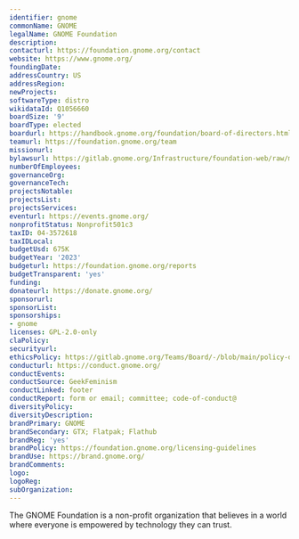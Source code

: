 ```yaml
---
identifier: gnome
commonName: GNOME
legalName: GNOME Foundation
description:
contacturl: https://foundation.gnome.org/contact
website: https://www.gnome.org/
foundingDate:
addressCountry: US
addressRegion:
newProjects:
softwareType: distro
wikidataId: Q1056660
boardSize: '9'
boardType: elected
boardurl: https://handbook.gnome.org/foundation/board-of-directors.html
teamurl: https://foundation.gnome.org/team
missionurl:
bylawsurl: https://gitlab.gnome.org/Infrastructure/foundation-web/raw/master/foundation.gnome.org/about/bylaws.rst
numberOfEmployees:
governanceOrg:
governanceTech:
projectsNotable:
projectsList:
projectsServices:
eventurl: https://events.gnome.org/
nonprofitStatus: Nonprofit501c3
taxID: 04-3572618
taxIDLocal:
budgetUsd: 675K
budgetYear: '2023'
budgeturl: https://foundation.gnome.org/reports
budgetTransparent: 'yes'
funding:
donateurl: https://donate.gnome.org/
sponsorurl:
sponsorList:
sponsorships:
- gnome
licenses: GPL-2.0-only
claPolicy:
securityurl:
ethicsPolicy: https://gitlab.gnome.org/Teams/Board/-/blob/main/policy-documents/GNOME-Foundation-Ethical-Conduct-Policy-Directors.pdf?ref_type=heads
conducturl: https://conduct.gnome.org/
conductEvents:
conductSource: GeekFeminism
conductLinked: footer
conductReport: form or email; committee; code-of-conduct@
diversityPolicy:
diversityDescription:
brandPrimary: GNOME
brandSecondary: GTX; Flatpak; Flathub
brandReg: 'yes'
brandPolicy: https://foundation.gnome.org/licensing-guidelines
brandUse: https://brand.gnome.org/
brandComments:
logo:
logoReg:
subOrganization:
---
```


The GNOME Foundation is a non-profit organization that believes in a world where everyone is empowered by technology they can trust.

